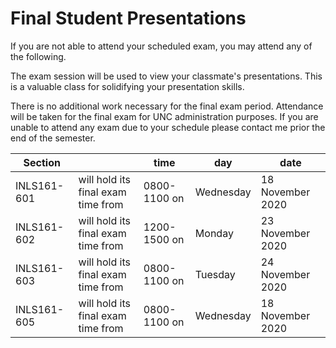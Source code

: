 # Final Student Presentations

If you are not able to attend your scheduled exam, you may attend any of the following.

The exam session will be used to view your classmate's presentations. This is a valuable class for solidifying
your presentation skills.

There is no additional work necessary for the final exam period. Attendance will be taken for the final exam for UNC administration purposes. If you are unable to attend any exam due to your schedule please contact me prior the end of the semester.

Section     |                                    | time         | day       | date
---         | ---                                |---           |---        |---
INLS161-601 | will hold its final exam time from | 0800-1100 on | Wednesday | 18 November 2020
INLS161-602 | will hold its final exam time from | 1200-1500 on | Monday    | 23 November 2020
INLS161-603 | will hold its final exam time from | 0800-1100 on | Tuesday   | 24 November 2020
INLS161-605 | will hold its final exam time from | 0800-1100 on | Wednesday | 18 November 2020
